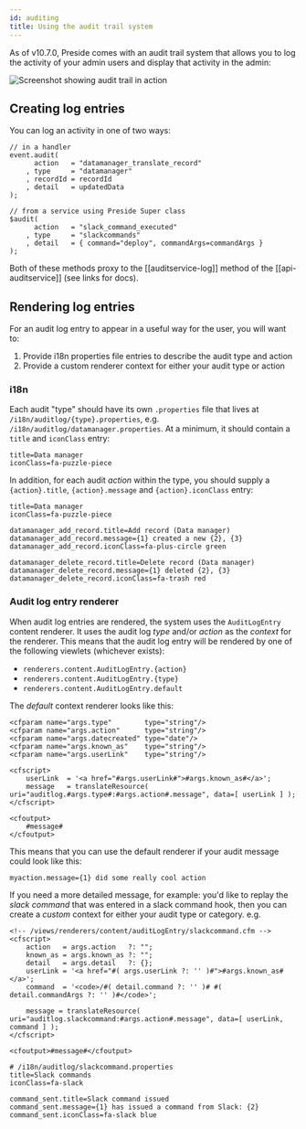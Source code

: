 ```yaml
---
id: auditing
title: Using the audit trail system
---
```


As of v10.7.0, Preside comes with an audit trail system that allows you to log the activity of your admin users and display that activity in the admin:

![Screenshot showing audit trail in action](images/screenshots/auditTrail.png)

## Creating log entries

You can log an activity in one of two ways:

```luceescript
// in a handler
event.audit(
	  action   = "datamanager_translate_record"
	, type     = "datamanager"
	, recordId = recordId
	, detail   = updatedData
);

// from a service using Preside Super class
$audit(
	  action   = "slack_command_executed"
	, type     = "slackcommands"
	, detail   = { command="deploy", commandArgs=commandArgs }
);
```

Both of these methods proxy to the [[auditservice-log]] method of the [[api-auditservice]] (see links for docs).

## Rendering log entries

For an audit log entry to appear in a useful way for the user, you will want to:

1. Provide i18n properties file entries to describe the audit type and action
2. Provide a custom renderer context for either your audit type or action

### i18n

Each audit "type" should have its own `.properties` file that lives at `/i18n/auditlog/{type}.properties`, e.g. `/i18n/auditlog/datamanager.properties`. At a minimum, it should contain a `title` and `iconClass` entry:

```properties
title=Data manager
iconClass=fa-puzzle-piece
```

In addition, for each audit _action_ within the type, you should supply a `{action}.title`, `{action}.message` and `{action}.iconClass` entry:

```properties
title=Data manager
iconClass=fa-puzzle-piece

datamanager_add_record.title=Add record (Data manager)
datamanager_add_record.message={1} created a new {2}, {3}
datamanager_add_record.iconClass=fa-plus-circle green

datamanager_delete_record.title=Delete record (Data manager)
datamanager_delete_record.message={1} deleted {2}, {3}
datamanager_delete_record.iconClass=fa-trash red
```

### Audit log entry renderer

When audit log entries are rendered, the system uses the `AuditLogEntry` content renderer. It uses the audit log _type_ and/or _action_ as the _context_ for the renderer. This means that the audit log entry will be rendered by one of the following viewlets (whichever exists):

* `renderers.content.AuditLogEntry.{action}`
* `renderers.content.AuditLogEntry.{type}`
* `renderers.content.AuditLogEntry.default`

The _default_ context renderer looks like this:

```lucee
<cfparam name="args.type"        type="string"/>
<cfparam name="args.action"      type="string"/>
<cfparam name="args.datecreated" type="date"/>
<cfparam name="args.known_as"    type="string"/>
<cfparam name="args.userLink"    type="string"/>

<cfscript>
	userLink  = '<a href="#args.userLink#">#args.known_as#</a>';
	message   = translateResource( uri="auditlog.#args.type#:#args.action#.message", data=[ userLink ] );
</cfscript>

<cfoutput>
	#message#
</cfoutput>
```

This means that you can use the default renderer if your audit message could look like this:

```properties
myaction.message={1} did some really cool action
```

If you need a more detailed message, for example: you'd like to replay the *slack command* that was entered in a slack command hook, then you can create a _custom_ context for either your audit type or category. e.g.


```lucee
<!-- /views/renderers/content/auditLogEntry/slackcommand.cfm -->
<cfscript>
	action   = args.action   ?: "";
	known_as = args.known_as ?: "";
	detail   = args.detail   ?: {};
	userLink = '<a href="#( args.userLink ?: '' )#">#args.known_as#</a>';
	command  = '<code>/#( detail.command ?: '' )# #( detail.commandArgs ?: '' )#</code>';

	message = translateResource( uri="auditlog.slackcommand:#args.action#.message", data=[ userLink, command ] );
</cfscript>

<cfoutput>#message#</cfoutput>
```

```properties
# /i18n/auditlog/slackcommand.properties
title=Slack commands
iconClass=fa-slack

command_sent.title=Slack command issued
command_sent.message={1} has issued a command from Slack: {2}
command_sent.iconClass=fa-slack blue
```